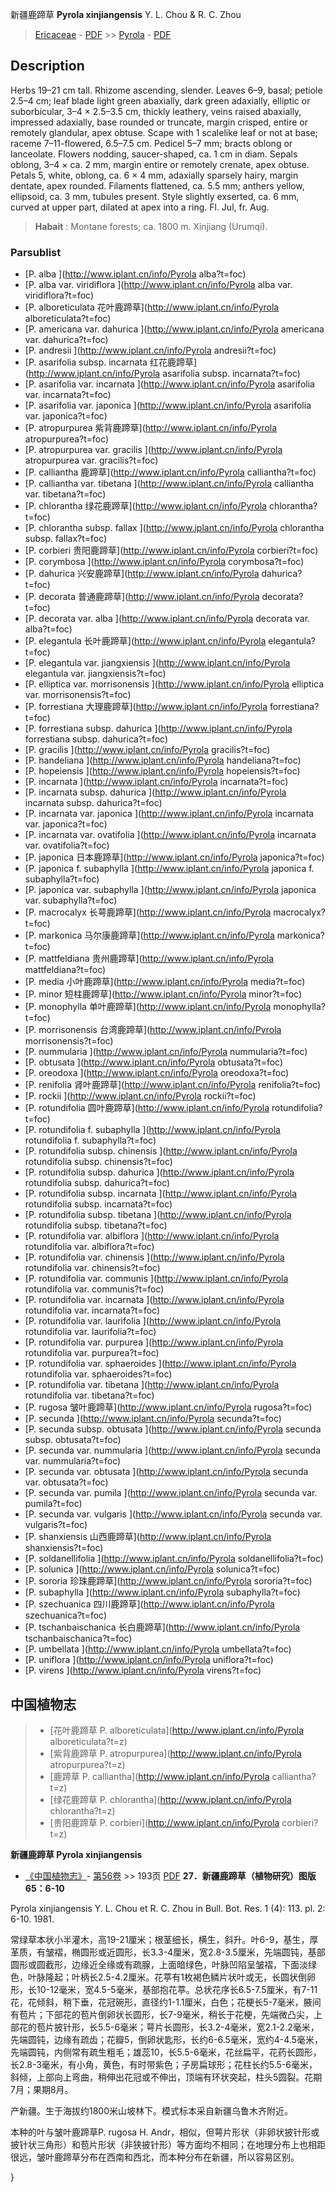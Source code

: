 新疆鹿蹄草 **Pyrola xinjiangensis** Y. L. Chou & R. C. Zhou

> [Ericaceae](http://www.iplant.cn/info/Ericaceae?t=foc) - [PDF](http://www.iplant.cn/foc/pdf/Ericaceae.pdf) >> [Pyrola](http://www.iplant.cn/info/Pyrola?t=foc) - [PDF](http://www.iplant.cn/foc/pdf/Pyrola.pdf)
## Description

Herbs 19–21 cm tall. Rhizome ascending, slender. Leaves 6–9, basal; petiole 2.5–4 cm; leaf blade light green abaxially, dark green adaxially, elliptic or suborbicular, 3–4 × 2.5–3.5 cm, thickly leathery, veins raised abaxially, impressed adaxially, base rounded or truncate, margin crisped, entire or remotely glandular, apex obtuse. Scape with 1 scalelike leaf or not at base; raceme 7–11-flowered, 6.5–7.5 cm. Pedicel 5–7 mm; bracts oblong or lanceolate. Flowers nodding, saucer-shaped, ca. 1 cm in diam. Sepals oblong, 3–4 × ca. 2 mm, margin entire or remotely crenate, apex obtuse. Petals 5, white, oblong, ca. 6 × 4 mm, adaxially sparsely hairy, margin dentate, apex rounded. Filaments flattened, ca. 5.5 mm; anthers yellow, ellipsoid, ca. 3 mm, tubules present. Style slightly exserted, ca. 6 mm, curved at upper part, dilated at apex into a ring. Fl. Jul, fr. Aug.

> **Habait** : 
> Montane forests; ca. 1800 m. Xinjiang (Urumqi).

### Parsublist

* [P.  alba  ](http://www.iplant.cn/info/Pyrola alba?t=foc)
* [P.  alba var. viridiflora  ](http://www.iplant.cn/info/Pyrola alba var. viridiflora?t=foc)
* [P.  alboreticulata  花叶鹿蹄草](http://www.iplant.cn/info/Pyrola alboreticulata?t=foc)
* [P.  americana var. dahurica  ](http://www.iplant.cn/info/Pyrola americana var. dahurica?t=foc)
* [P.  andresii  ](http://www.iplant.cn/info/Pyrola andresii?t=foc)
* [P.  asarifolia subsp. incarnata  红花鹿蹄草](http://www.iplant.cn/info/Pyrola asarifolia subsp. incarnata?t=foc)
* [P.  asarifolia var. incarnata  ](http://www.iplant.cn/info/Pyrola asarifolia var. incarnata?t=foc)
* [P.  asarifolia var. japonica  ](http://www.iplant.cn/info/Pyrola asarifolia var. japonica?t=foc)
* [P.  atropurpurea  紫背鹿蹄草](http://www.iplant.cn/info/Pyrola atropurpurea?t=foc)
* [P.  atropurpurea var. gracilis  ](http://www.iplant.cn/info/Pyrola atropurpurea var. gracilis?t=foc)
* [P.  calliantha  鹿蹄草](http://www.iplant.cn/info/Pyrola calliantha?t=foc)
* [P.  calliantha var. tibetana  ](http://www.iplant.cn/info/Pyrola calliantha var. tibetana?t=foc)
* [P.  chlorantha  绿花鹿蹄草](http://www.iplant.cn/info/Pyrola chlorantha?t=foc)
* [P.  chlorantha subsp. fallax  ](http://www.iplant.cn/info/Pyrola chlorantha subsp. fallax?t=foc)
* [P.  corbieri  贵阳鹿蹄草](http://www.iplant.cn/info/Pyrola corbieri?t=foc)
* [P.  corymbosa  ](http://www.iplant.cn/info/Pyrola corymbosa?t=foc)
* [P.  dahurica  兴安鹿蹄草](http://www.iplant.cn/info/Pyrola dahurica?t=foc)
* [P.  decorata  普通鹿蹄草](http://www.iplant.cn/info/Pyrola decorata?t=foc)
* [P.  decorata var. alba  ](http://www.iplant.cn/info/Pyrola decorata var. alba?t=foc)
* [P.  elegantula  长叶鹿蹄草](http://www.iplant.cn/info/Pyrola elegantula?t=foc)
* [P.  elegantula var. jiangxiensis  ](http://www.iplant.cn/info/Pyrola elegantula var. jiangxiensis?t=foc)
* [P.  elliptica var. morrisonensis  ](http://www.iplant.cn/info/Pyrola elliptica var. morrisonensis?t=foc)
* [P.  forrestiana  大理鹿蹄草](http://www.iplant.cn/info/Pyrola forrestiana?t=foc)
* [P.  forrestiana subsp. dahurica  ](http://www.iplant.cn/info/Pyrola forrestiana subsp. dahurica?t=foc)
* [P.  gracilis  ](http://www.iplant.cn/info/Pyrola gracilis?t=foc)
* [P.  handeliana  ](http://www.iplant.cn/info/Pyrola handeliana?t=foc)
* [P.  hopeiensis  ](http://www.iplant.cn/info/Pyrola hopeiensis?t=foc)
* [P.  incarnata  ](http://www.iplant.cn/info/Pyrola incarnata?t=foc)
* [P.  incarnata subsp. dahurica  ](http://www.iplant.cn/info/Pyrola incarnata subsp. dahurica?t=foc)
* [P.  incarnata var. japonica  ](http://www.iplant.cn/info/Pyrola incarnata var. japonica?t=foc)
* [P.  incarnata var. ovatifolia  ](http://www.iplant.cn/info/Pyrola incarnata var. ovatifolia?t=foc)
* [P.  japonica  日本鹿蹄草](http://www.iplant.cn/info/Pyrola japonica?t=foc)
* [P.  japonica f. subaphylla  ](http://www.iplant.cn/info/Pyrola japonica f. subaphylla?t=foc)
* [P.  japonica var. subaphylla  ](http://www.iplant.cn/info/Pyrola japonica var. subaphylla?t=foc)
* [P.  macrocalyx  长萼鹿蹄草](http://www.iplant.cn/info/Pyrola macrocalyx?t=foc)
* [P.  markonica  马尔康鹿蹄草](http://www.iplant.cn/info/Pyrola markonica?t=foc)
* [P.  mattfeldiana  贵州鹿蹄草](http://www.iplant.cn/info/Pyrola mattfeldiana?t=foc)
* [P.  media  小叶鹿蹄草](http://www.iplant.cn/info/Pyrola media?t=foc)
* [P.  minor  短柱鹿蹄草](http://www.iplant.cn/info/Pyrola minor?t=foc)
* [P.  monophylla  单叶鹿蹄草](http://www.iplant.cn/info/Pyrola monophylla?t=foc)
* [P.  morrisonensis  台湾鹿蹄草](http://www.iplant.cn/info/Pyrola morrisonensis?t=foc)
* [P.  nummularia  ](http://www.iplant.cn/info/Pyrola nummularia?t=foc)
* [P.  obtusata  ](http://www.iplant.cn/info/Pyrola obtusata?t=foc)
* [P.  oreodoxa  ](http://www.iplant.cn/info/Pyrola oreodoxa?t=foc)
* [P.  renifolia  肾叶鹿蹄草](http://www.iplant.cn/info/Pyrola renifolia?t=foc)
* [P.  rockii  ](http://www.iplant.cn/info/Pyrola rockii?t=foc)
* [P.  rotundifolia  圆叶鹿蹄草](http://www.iplant.cn/info/Pyrola rotundifolia?t=foc)
* [P.  rotundifolia f. subaphylla  ](http://www.iplant.cn/info/Pyrola rotundifolia f. subaphylla?t=foc)
* [P.  rotundifolia subsp. chinensis  ](http://www.iplant.cn/info/Pyrola rotundifolia subsp. chinensis?t=foc)
* [P.  rotundifolia subsp. dahurica  ](http://www.iplant.cn/info/Pyrola rotundifolia subsp. dahurica?t=foc)
* [P.  rotundifolia subsp. incarnata  ](http://www.iplant.cn/info/Pyrola rotundifolia subsp. incarnata?t=foc)
* [P.  rotundifolia subsp. tibetana  ](http://www.iplant.cn/info/Pyrola rotundifolia subsp. tibetana?t=foc)
* [P.  rotundifolia var. albiflora  ](http://www.iplant.cn/info/Pyrola rotundifolia var. albiflora?t=foc)
* [P.  rotundifolia var. chinensis  ](http://www.iplant.cn/info/Pyrola rotundifolia var. chinensis?t=foc)
* [P.  rotundifolia var. communis  ](http://www.iplant.cn/info/Pyrola rotundifolia var. communis?t=foc)
* [P.  rotundifolia var. incarnata  ](http://www.iplant.cn/info/Pyrola rotundifolia var. incarnata?t=foc)
* [P.  rotundifolia var. laurifolia  ](http://www.iplant.cn/info/Pyrola rotundifolia var. laurifolia?t=foc)
* [P.  rotundifolia var. purpurea  ](http://www.iplant.cn/info/Pyrola rotundifolia var. purpurea?t=foc)
* [P.  rotundifolia var. sphaeroides  ](http://www.iplant.cn/info/Pyrola rotundifolia var. sphaeroides?t=foc)
* [P.  rotundifolia var. tibetana  ](http://www.iplant.cn/info/Pyrola rotundifolia var. tibetana?t=foc)
* [P.  rugosa  皱叶鹿蹄草](http://www.iplant.cn/info/Pyrola rugosa?t=foc)
* [P.  secunda  ](http://www.iplant.cn/info/Pyrola secunda?t=foc)
* [P.  secunda subsp. obtusata  ](http://www.iplant.cn/info/Pyrola secunda subsp. obtusata?t=foc)
* [P.  secunda var. nummularia  ](http://www.iplant.cn/info/Pyrola secunda var. nummularia?t=foc)
* [P.  secunda var. obtusata  ](http://www.iplant.cn/info/Pyrola secunda var. obtusata?t=foc)
* [P.  secunda var. pumila  ](http://www.iplant.cn/info/Pyrola secunda var. pumila?t=foc)
* [P.  secunda var. vulgaris  ](http://www.iplant.cn/info/Pyrola secunda var. vulgaris?t=foc)
* [P.  shanxiensis  山西鹿蹄草](http://www.iplant.cn/info/Pyrola shanxiensis?t=foc)
* [P.  soldanellifolia  ](http://www.iplant.cn/info/Pyrola soldanellifolia?t=foc)
* [P.  solunica  ](http://www.iplant.cn/info/Pyrola solunica?t=foc)
* [P.  sororia  珍珠鹿蹄草](http://www.iplant.cn/info/Pyrola sororia?t=foc)
* [P.  subaphylla  ](http://www.iplant.cn/info/Pyrola subaphylla?t=foc)
* [P.  szechuanica  四川鹿蹄草](http://www.iplant.cn/info/Pyrola szechuanica?t=foc)
* [P.  tschanbaischanica  长白鹿蹄草](http://www.iplant.cn/info/Pyrola tschanbaischanica?t=foc)
* [P.  umbellata  ](http://www.iplant.cn/info/Pyrola umbellata?t=foc)
* [P.  uniflora  ](http://www.iplant.cn/info/Pyrola uniflora?t=foc)
* [P.  virens  ](http://www.iplant.cn/info/Pyrola virens?t=foc)

## 中国植物志

> * [花叶鹿蹄草  P.  alboreticulata](http://www.iplant.cn/info/Pyrola alboreticulata?t=z)
> * [紫背鹿蹄草  P.  atropurpurea](http://www.iplant.cn/info/Pyrola atropurpurea?t=z)
> * [鹿蹄草  P.  calliantha](http://www.iplant.cn/info/Pyrola calliantha?t=z)
> * [绿花鹿蹄草  P.  chlorantha](http://www.iplant.cn/info/Pyrola chlorantha?t=z)
> * [贵阳鹿蹄草  P.  corbieri](http://www.iplant.cn/info/Pyrola corbieri?t=z)

**新疆鹿蹄草 Pyrola xinjiangensis**

* [《中国植物志》](http://www.iplant.cn/frps)- [第56卷](http://www.iplant.cn/frps/vol/56) >> 193页 [PDF](http://www.iplant.cn/frps/pdf/56/193.PDF)
**27．新疆鹿蹄草（植物研究）图版65：6-10**

Pyrola xinjiangensis Y. L. Chou et R. C. Zhou in Bull. Bot. Res. 1 (4): 113. pl. 2: 6-10. 1981.

常绿草本状小半灌木，高19-21厘米；根茎细长，横生，斜升。叶6-9，基生，厚革质，有皱褶，椭圆形或近圆形，长3.3-4厘米，宽2.8-3.5厘米，先端圆钝，基部圆形或圆截形，边缘近全缘或有疏腺，上面暗绿色，叶脉凹陷呈皱褶，下面淡绿色，叶脉隆起；叶柄长2.5-4.2厘米。花葶有1枚褐色鳞片状叶或无，长圆状倒卵形，长10-12毫米，宽4.5-5毫米，基部抱花葶。总状花序长6.5-7.5厘米，有7-11花，花倾斜，稍下垂，花冠碗形，直径约1-1.1厘米，白色；花梗长5-7毫米，腋间有苞片；下部花的苞片倒卵状长圆形，长7-9毫米，稍长于花梗，先端微凸尖，上部花的苞片披针形，长5.5-6毫米；萼片长圆形，长3.2-4毫米，宽2.1-2.2毫米，先端圆钝，边缘有疏齿；花瓣5，倒卵状匙形，长约6-6.5毫米，宽约4-4.5毫米，先端圆钝，内侧常有疏生粗毛；雄蕊10，长5.5-6毫米，花丝扁平，花药长圆形，长2.8-3毫米，有小角，黄色，有时带紫色；子房扁球形；花柱长约5.5-6毫米，斜倾，上部向上弯曲，稍伸出花冠或不伸出，顶端有环状突起，柱头5圆裂。花期7月；果期8月。

产新疆。生于海拔约1800米山坡林下。模式标本采自新疆乌鲁木齐附近。

本种的叶与皱叶鹿蹄草P. rugosa H. Andr，相似，但萼片形状（非卵状披针形或披针状三角形）和苞片形状（非狭披针形）等方面均不相同；在地理分布上也相距很远，皱叶鹿蹄草分布在西南和西北，而本种分布在新疆，所以容易区别。

}